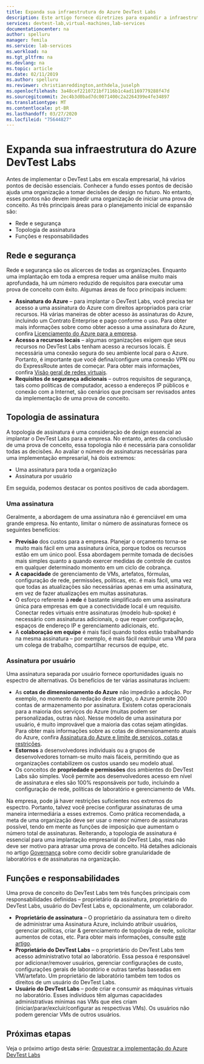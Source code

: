 ```yaml
---
title: Expanda sua infraestrutura do Azure DevTest Labs
description: Este artigo fornece diretrizes para expandir a infraestrutura do Azure DevTest Labs.
services: devtest-lab,virtual-machines,lab-services
documentationcenter: na
author: spelluru
manager: femila
ms.service: lab-services
ms.workload: na
ms.tgt_pltfrm: na
ms.devlang: na
ms.topic: article
ms.date: 02/11/2019
ms.author: spelluru
ms.reviewer: christianreddington,anthdela,juselph
ms.openlocfilehash: 3a48cef2210721bf7116b1c4ad1169779288f47d
ms.sourcegitcommit: 2ec4b3d0bad7dc0071400c2a2264399e4fe34897
ms.translationtype: MT
ms.contentlocale: pt-BR
ms.lasthandoff: 03/27/2020
ms.locfileid: "75644827"
---
```

# <a name="scale-up-your-azure-devtest-labs-infrastructure"></a>Expanda sua infraestrutura do Azure DevTest Labs
Antes de implementar o DevTest Labs em escala empresarial, há vários pontos de decisão essenciais. Conhecer a fundo esses pontos de decisão ajuda uma organização a tomar decisões de design no futuro. No entanto, esses pontos não devem impedir uma organização de iniciar uma prova de conceito. As três principais áreas para o planejamento inicial de expansão são:

- Rede e segurança
- Topologia de assinatura
- Funções e responsabilidades

## <a name="networking-and-security"></a>Rede e segurança
Rede e segurança são os alicerces de todas as organizações. Enquanto uma implantação em toda a empresa requer uma análise muito mais aprofundada, há um número reduzido de requisitos para executar uma prova de conceito com êxito. Algumas áreas de foco principais incluem:

- **Assinatura do Azure** – para implantar o DevTest Labs, você precisa ter acesso a uma assinatura do Azure com direitos apropriados para criar recursos. Há várias maneiras de obter acesso às assinaturas do Azure, incluindo um Contrato Enterprise e pago conforme o uso. Para obter mais informações sobre como obter acesso a uma assinatura do Azure, confira [Licenciamento do Azure para a empresa](https://azure.microsoft.com/pricing/enterprise-agreement/).
- **Acesso a recursos locais** – algumas organizações exigem que seus recursos no DevTest Labs tenham acesso a recursos locais. É necessária uma conexão segura do seu ambiente local para o Azure. Portanto, é importante que você defina/configure uma conexão VPN ou do ExpressRoute antes de começar. Para obter mais informações, confira [Visão geral de redes virtuais](../virtual-network/virtual-networks-overview.md).
- **Requisitos de segurança adicionais** – outros requisitos de segurança, tais como políticas de computador, acesso a endereços IP públicos e conexão com a Internet, são cenários que precisam ser revisados antes da implementação de uma prova de conceito. 

## <a name="subscription-topology"></a>Topologia de assinatura
A topologia de assinatura é uma consideração de design essencial ao implantar o DevTest Labs para a empresa. No entanto, antes da conclusão de uma prova de conceito, essa topologia não é necessária para consolidar todas as decisões. Ao avaliar o número de assinaturas necessárias para uma implementação empresarial, há dois extremos: 

- Uma assinatura para toda a organização
- Assinatura por usuário

Em seguida, podemos destacar os pontos positivos de cada abordagem.

### <a name="one-subscription"></a>Uma assinatura
Geralmente, a abordagem de uma assinatura não é gerenciável em uma grande empresa. No entanto, limitar o número de assinaturas fornece os seguintes benefícios:

- **Previsão** dos custos para a empresa.  Planejar o orçamento torna-se muito mais fácil em uma assinatura única, porque todos os recursos estão em um único pool. Essa abordagem permite tomada de decisões mais simples quanto a quando exercer medidas de controle de custos em qualquer determinado momento em um ciclo de cobrança.
- **A capacidade** de gerenciamento de VMs, artefatos, fórmulas, configuração de rede, permissões, políticas, etc. é mais fácil, uma vez que todas as atualizações são necessárias apenas em uma assinatura, em vez de fazer atualizações em muitas assinaturas.
- O esforço referente à **rede** é bastante simplificado em uma assinatura única para empresas em que a conectividade local é um requisito. Conectar redes virtuais entre assinaturas (modelo hub-spoke) é necessário com assinaturas adicionais, o que requer configuração, espaços de endereço IP e gerenciamento adicionais, etc.
- A **colaboração em equipe** é mais fácil quando todos estão trabalhando na mesma assinatura – por exemplo, é mais fácil reatribuir uma VM para um colega de trabalho, compartilhar recursos de equipe, etc.

### <a name="subscription-per-user"></a>Assinatura por usuário
Uma assinatura separada por usuário fornece oportunidades iguais no espectro de alternativas. Os benefícios de ter várias assinaturas incluem:

- As **cotas de dimensionamento do Azure** não impedirão a adoção. Por exemplo, no momento da redação deste artigo, o Azure permite 200 contas de armazenamento por assinatura. Existem cotas operacionais para a maioria dos serviços do Azure (muitas podem ser personalizadas, outras não). Nesse modelo de uma assinatura por usuário, é muito improvável que a maioria das cotas sejam atingidas. Para obter mais informações sobre as cotas de dimensionamento atuais do Azure, confira [Assinatura do Azure e limite de serviços, cotas e restrições](../azure-resource-manager/management/azure-subscription-service-limits.md).
- **Estornos** a desenvolvedores individuais ou a grupos de desenvolvedores tornam-se muito mais fáceis, permitindo que as organizações contabilizem os custos usando seu modelo atual.
- Os conceitos de **propriedade e permissões** dos ambientes do DevTest Labs são simples. Você permite aos desenvolvedores acesso em nível de assinatura e eles são 100% responsáveis por tudo, incluindo a configuração de rede, políticas de laboratório e gerenciamento de VMs.

Na empresa, pode já haver restrições suficientes nos extremos do espectro. Portanto, talvez você precise configurar assinaturas de uma maneira intermediária a esses extremos. Como prática recomendada, a meta de uma organização deve ser usar o menor número de assinaturas possível, tendo em mente as funções de imposição que aumentam o número total de assinaturas. Reiterando, a topologia de assinatura é essencial para uma implantação empresarial do DevTest Labs, mas não deve ser motivo para atrasar uma prova de conceito. Há detalhes adicionais no artigo [Governança](devtest-lab-guidance-governance-policy-compliance.md) sobre como decidir sobre granularidade de laboratórios e de assinaturas na organização.

## <a name="roles-and-responsibilities"></a>Funções e responsabilidades
Uma prova de conceito do DevTest Labs tem três funções principais com responsabilidades definidas – proprietário da assinatura, proprietário do DevTest Labs, usuário do DevTest Labs e, opcionalmente, um colaborador.

- **Proprietário de assinatura** – O proprietário da assinatura tem o direito de administrar uma Assinatura Azure, incluindo atribuir usuários, gerenciar políticas, criar & gerenciamento de topologia de rede, solicitar aumentos de cotas, etc. Para obter mais informações, consulte [este artigo](../role-based-access-control/rbac-and-directory-admin-roles.md).
- **Proprietário do DevTest Labs** – o proprietário do DevTest Labs tem acesso administrativo total ao laboratório. Essa pessoa é responsável por adicionar/remover usuários, gerenciar configurações de custo, configurações gerais de laboratório e outras tarefas baseadas em VM/artefato. Um proprietário de laboratório também tem todos os direitos de um usuário do DevTest Labs.
- **Usuário do DevTest Labs** – pode criar e consumir as máquinas virtuais no laboratório. Esses indivíduos têm algumas capacidades administrativas mínimas nas VMs que eles criam (iniciar/parar/excluir/configurar as respectivas VMs). Os usuários não podem gerenciar VMs de outros usuários.

## <a name="next-steps"></a>Próximas etapas
Veja o próximo artigo desta série: [Orquestrar a implementação do Azure DevTest Labs](devtest-lab-guidance-orchestrate-implementation.md)